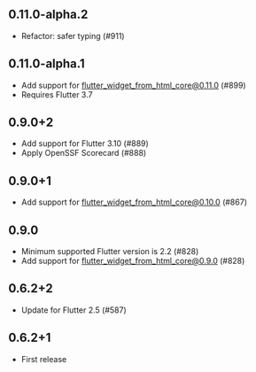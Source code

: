 ## 0.11.0-alpha.2

- Refactor: safer typing (#911)

## 0.11.0-alpha.1

- Add support for flutter_widget_from_html_core@0.11.0 (#899)
- Requires Flutter 3.7

## 0.9.0+2

- Add support for Flutter 3.10 (#889)
- Apply OpenSSF Scorecard (#888)

## 0.9.0+1

- Add support for flutter_widget_from_html_core@0.10.0 (#867)

## 0.9.0

- Minimum supported Flutter version is 2.2 (#828)
- Add support for flutter_widget_from_html_core@0.9.0 (#828)

## 0.6.2+2

- Update for Flutter 2.5 (#587)

## 0.6.2+1

- First release
